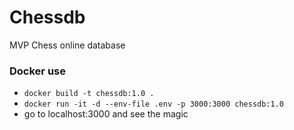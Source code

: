 # Chessdb

MVP Chess online database

### Docker use

- `docker build -t chessdb:1.0 .`
- `docker run -it -d --env-file .env -p 3000:3000 chessdb:1.0`
- go to localhost:3000 and see the magic
